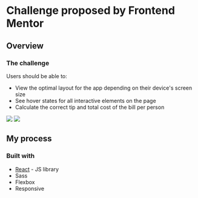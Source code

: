 # Challenge proposed by Frontend Mentor

## Overview

### The challenge

Users should be able to:

- View the optimal layout for the app depending on their device's screen size
- See hover states for all interactive elements on the page
- Calculate the correct tip and total cost of the bill per person

![](https://res.cloudinary.com/piaeonia/image/upload/v1645364968/portfolio/p2n5tngqg3dk2fitlzcn.png)
![](https://res.cloudinary.com/piaeonia/image/upload/v1645365942/portfolio/hath6k6f6snkutxlfez6.png)

## My process

### Built with

- [React](https://reactjs.org/) - JS library
- Sass
- Flexbox
- Responsive
